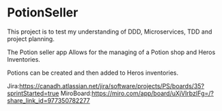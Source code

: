 # PotionSeller
This project is to test my understanding of DDD, Microservices, TDD and project planning.

The Potion seller app Allows for the managing of a Potion shop and Heros Inventories. 

Potions can be created and then added to Heros inventories.



Jira:https://canadh.atlassian.net/jira/software/projects/PS/boards/35?sprintStarted=true
MiroBoard:https://miro.com/app/board/uXjVIrbzIFg=/?share_link_id=977350782277
